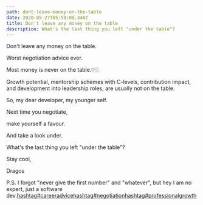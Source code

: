 ```yaml
---
path: dont-leave-money-on-the-table
date: 2020-05-27T05:50:08.348Z
title: Don't leave any money on the table
description: What's the last thing you left "under the table"?
---
```

Don't leave any money on the table.

Worst negotiation advice ever.

Most money is never on the table.👇🏼

Growth potential, mentorship schemes with C-levels, contribution impact, and development into leadership roles, are usually not on the table.

So, my dear developer, my younger self.

Next time you negotiate,

make yourself a favour.

And take a look under.

What's the last thing you left "under the table"? 





Stay cool,

Dragos

P.S. I forgot "never give the first number" and "whatever", but hey I am no expert, just a software dev.[hashtag#careeradvice](https://www.linkedin.com/feed/hashtag/?highlightedUpdateUrns=urn%3Ali%3Aactivity%3A6671285627062890496&keywords=%23careeradvice&originTrackingId=JE6I4A%2BGQHC6273%2FDFUyCQ%3D%3D)[hashtag#negotiation](https://www.linkedin.com/feed/hashtag/?highlightedUpdateUrns=urn%3Ali%3Aactivity%3A6671285627062890496&keywords=%23negotiation&originTrackingId=JE6I4A%2BGQHC6273%2FDFUyCQ%3D%3D)[hashtag#professionalgrowth](https://www.linkedin.com/feed/hashtag/?highlightedUpdateUrns=urn%3Ali%3Aactivity%3A6671285627062890496&keywords=%23professionalgrowth&originTrackingId=JE6I4A%2BGQHC6273%2FDFUyCQ%3D%3D)
